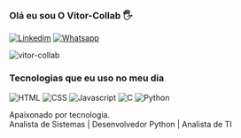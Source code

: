 ### Olá eu sou O Vitor-Collab 🖐️

[![Linkedim](https://img.shields.io/badge/LinkedIn-0077B5?style=for-the-badge&logo=linkedin&logoColor=white)](https://www.linkedin.com/in/jo%C3%A3o-vitor-barbosa-dos-santos-a9238a194/#education)
[![Whatsapp](https://img.shields.io/badge/WhatsApp-25D366?style=for-the-badge&logo=whatsapp&logoColor=white)](https://wa.me/qr/QWPJ5K3MAMISI1)

![vitor-collab](https://github-readme-stats.vercel.app/api?username=vitor-collab&theme=radical)

### Tecnologias que  eu uso no meu dia
![HTML](https://img.shields.io/badge/HTML5-E34F26?style=for-the-badge&logo=html5&logoColor=white)
![CSS](https://img.shields.io/badge/CSS3-1572B6?style=for-the-badge&logo=css3&logoColor=white)
![Javascript](https://img.shields.io/badge/JavaScript-F7DF1E?style=for-the-badge&logo=javascript&logoColor=black
)
![C](https://img.shields.io/badge/C-00599C?style=for-the-badge&logo=c&logoColor=white
)
![Python](https://img.shields.io/badge/Python-14354C?style=for-the-badge&logo=python&logoColor=white
)

Apaixonado por tecnologia. <br>
Analista de Sistemas | Desenvolvedor Python | Analista de TI
